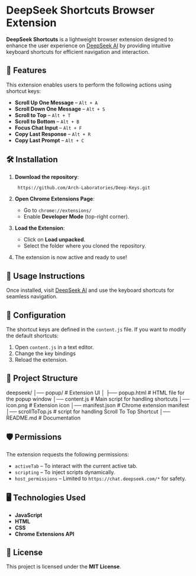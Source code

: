 # DeepSeek Shortcuts Browser Extension

**DeepSeek Shortcuts** is a lightweight browser extension designed to enhance the user experience on [DeepSeek AI](https://chat.deepseek.com/) by providing intuitive keyboard shortcuts for efficient navigation and interaction.

## 🚀 Features

This extension enables users to perform the following actions using shortcut keys:

- **Scroll Up One Message** – `Alt + A`
- **Scroll Down One Message** – `Alt + S`
- **Scroll to Top** – `Alt + T`
- **Scroll to Bottom** – `Alt + B`
- **Focus Chat Input** – `Alt + F`
- **Copy Last Response** – `Alt + R`
- **Copy Last Prompt** – `Alt + C`

## 🛠️ Installation

1. **Download the repository**:
   ```sh
    https://github.com/Arch-Laboratories/Deep-Keys.git
    ```

2. **Open Chrome Extensions Page**:
   - Go to `chrome://extensions/`
   - Enable **Developer Mode** (top-right corner).

3. **Load the Extension**:
   - Click on **Load unpacked**.
   - Select the folder where you cloned the repository.

4. The extension is now active and ready to use!

## 📜 Usage Instructions

Once installed, visit [DeepSeek AI](https://chat.deepseek.com/) and use the keyboard shortcuts for seamless navigation.

## 🔧 Configuration

The shortcut keys are defined in the `content.js` file. If you want to modify the default shortcuts:

1. Open `content.js` in a text editor.
2. Change the key bindings
3. Reload the extension.

## 📂 Project Structure
deepseek/
│── popup/              # Extension UI
│   ├── popup.html      # HTML file for the popup window
│── content.js          # Main script for handling shortcuts
│── icon.png            # Extension icon
│── manifest.json       # Chrome extension manifest
│── scrollToTop.js      # script for handling Scroll To Top Shortcut
│── README.md           # Documentation

## 🛡️ Permissions

The extension requests the following permissions:

- `activeTab` – To interact with the current active tab.  
- `scripting` – To inject scripts dynamically.  
- `host_permissions` – Limited to `https://chat.deepseek.com/*` for safety.  

## 🖥️ Technologies Used

- **JavaScript**  
- **HTML**  
- **CSS**  
- **Chrome Extensions API** 

## 📝 License

This project is licensed under the **MIT License**.
